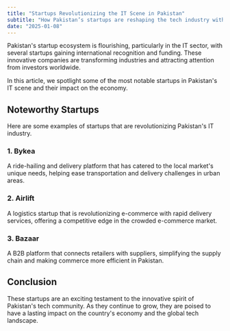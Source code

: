 ```yaml
---
title: "Startups Revolutionizing the IT Scene in Pakistan"
subtitle: "How Pakistan’s startups are reshaping the tech industry with innovation and creativity."
date: "2025-01-08"
---
```


Pakistan's startup ecosystem is flourishing, particularly in the IT sector, with several startups gaining international recognition and funding. These innovative companies are transforming industries and attracting attention from investors worldwide.

In this article, we spotlight some of the most notable startups in Pakistan's IT scene and their impact on the economy.

## Noteworthy Startups

Here are some examples of startups that are revolutionizing Pakistan's IT industry.

### 1. Bykea

A ride-hailing and delivery platform that has catered to the local market's unique needs, helping ease transportation and delivery challenges in urban areas.

### 2. Airlift

A logistics startup that is revolutionizing e-commerce with rapid delivery services, offering a competitive edge in the crowded e-commerce market.

### 3. Bazaar

A B2B platform that connects retailers with suppliers, simplifying the supply chain and making commerce more efficient in Pakistan.

## Conclusion

These startups are an exciting testament to the innovative spirit of Pakistan's tech community. As they continue to grow, they are poised to have a lasting impact on the country's economy and the global tech landscape.


